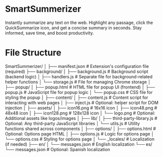# SmartSummerizer
Instantly summarize any text on the web. Highlight any passage, click the QuickSummarize icon, and get a concise summary in seconds. Stay informed, save time, and boost productivity.

# File Structure 
SmartSummerizer/
│
├── manifest.json           # Extension's configuration file (required)
├── background/
│   ├── background.js       # Background script (backend logic)
│   ├── handlers.js         # Separate file for background-related helper functions
│   └── storage.js          # File for managing Chrome storage
│
├── popup/
│   ├── popup.html          # HTML file for popup UI (frontend)
│   ├── popup.js            # JavaScript file for popup logic
│   └── popup.css           # CSS file for styling the popup
│
├── content/
│   ├── content.js          # Content script for interacting with web pages
│   ├── inject.js           # Optional: helper script for DOM injection
│
├── assets/
│   ├── icon16.png          # 16x16 icon
│   ├── icon48.png          # 48x48 icon
│   ├── icon128.png         # 128x128 icon
│   └── logo.png            # Optional: Additional assets like logos/images
│
├── lib/
│   ├── third-party-library.js  # Optional: Any third-party JavaScript libraries
│   └── utils.js            # Utility functions shared across components
│
├── options/
│   ├── options.html        # Optional: Options page HTML
│   ├── options.js          # Logic for options page
│   └── options.css         # Styling for options page
│
└── _locales/               # Localization (if needed)
    ├── en/
    │   └── messages.json   # English localization
    └── es/
        └── messages.json   # Optional: Spanish localization
